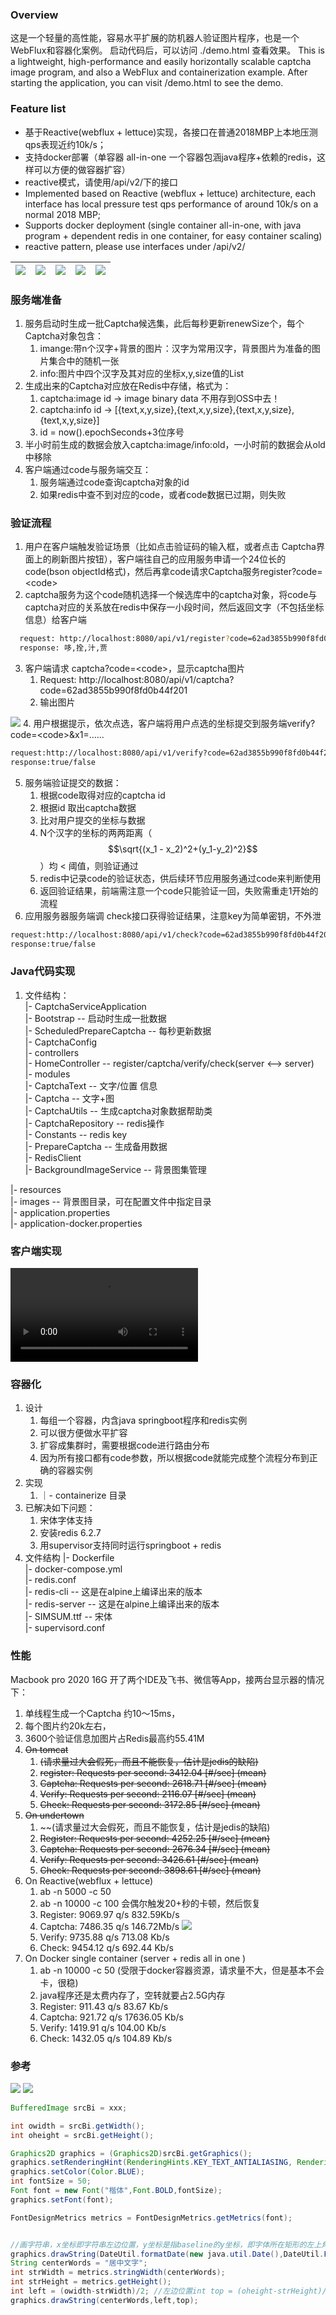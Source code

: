 ### Overview
这是一个轻量的高性能，容易水平扩展的防机器人验证图片程序，也是一个WebFlux和容器化案例。
启动代码后，可以访问 ./demo.html 查看效果。
This is a lightweight, high-performance and easily horizontally scalable captcha image program, and also a WebFlux and containerization example. After starting the application, you can visit /demo.html to see the demo.

### Feature list
* 基于Reactive(webflux + lettuce)实现，各接口在普通2018MBP上本地压测qps表现近约10k/s；
* 支持docker部署（单容器 all-in-one 一个容器包涵java程序+依赖的redis，这样可以方便的做容器扩容）
* reactive模式，请使用/api/v2/下的接口
* Implemented based on Reactive (webflux + lettuce) architecture, each interface has local pressure test qps performance of around 10k/s on a normal 2018 MBP;
* Supports docker deployment (single container all-in-one, with java program + dependent redis in one container, for easy container scaling)
* reactive pattern, please use interfaces under /api/v2/

| ![](./doc/images/demo1.png) | ![](./doc/images/demo2.png) | ![](./doc/images/demo3.png) | ![](./doc/images/demo4.png) | ![](./doc/images/demo5.png) |
|-----------------------------|-----------------------------|-----------------------------|-----------------------------|-----------------------------|

### 服务端准备
1. 服务启动时生成一批Captcha候选集，此后每秒更新renewSize个，每个Captcha对象包含：
   1. imange:带n个汉字+背景的图片：汉字为常用汉字，背景图片为准备的图片集合中的随机一张
   2. info:图片中四个汉字及其对应的坐标x,y,size值的List
2. 生成出来的Captcha对应放在Redis中存储，格式为：
   1. captcha:image <Hash>    id -> image binary data 不用存到OSS中去！
   2. captcha:info <Hash>  id -> [{text,x,y,size},{text,x,y,size},{text,x,y,size},{text,x,y,size}]
   3. id = now().epochSeconds+3位序号
3. 半小时前生成的数据会放入captcha:image/info:old，一小时前的数据会从old中移除
4. 客户端通过code与服务端交互：
   1. 服务端通过code查询captcha对象的id
   2. 如果redis中查不到对应的code，或者code数据已过期，则失败
### 验证流程
1. 用户在客户端触发验证场景（比如点击验证码的输入框，或者点击 Captcha界面上的刷新图片按钮），客户端往自己的应用服务申请一个24位长的code(bson objectId格式)，然后再拿code请求Captcha服务register?code=&lt;code&gt;
2. captcha服务为这个code随机选择一个候选库中的captcha对象，将code与captcha对应的关系放在redis中保存一小段时间，然后返回文字（不包括坐标信息）给客户端
```bash   
  request: http://localhost:8080/api/v1/register?code=62ad3855b990f8fd0b44f201
  response: 哆,拴,汁,贾
 ```
3. 客户端请求 captcha?code=&lt;code&gt;，显示captcha图片
   1. Request: http://localhost:8080/api/v1/captcha?code=62ad3855b990f8fd0b44f201
   2. 输出图片
   
![](./doc/images/demo6.png)
4. 用户根据提示，依次点选，客户端将用户点选的坐标提交到服务端verify?code=&lt;code&gt;&x1=......
```bash
request:http://localhost:8080/api/v1/verify?code=62ad3855b990f8fd0b44f201&x1=123&y1=53&x2=307&y2=72&x3=366&y3=185&x4=184&y4=55
response:true/false
```
5. 服务端验证提交的数据：
   1. 根据code取得对应的captcha id
   2. 根据id 取出captcha数据
   3. 比对用户提交的坐标与数据
   4. N个汉字的坐标的两两距离（ $$\sqrt{(x_1 - x_2)^2+(y_1-y_2)^2}$$ ）均 &lt; 阈值，则验证通过
   5. redis中记录code的验证状态，供后续环节应用服务通过code来判断使用
   6. 返回验证结果，前端需注意一个code只能验证一回，失败需重走1开始的流程
6. 应用服务器服务端调 check接口获得验证结果，注意key为简单密钥，不外泄
```bash
request:http://localhost:8080/api/v1/check?code=62ad3855b990f8fd0b44f201&key=&lt;secret-key&gt;
response:true/false
```
### Java代码实现
1. 文件结构：  
   |- CaptchaServiceApplication   
   |- Bootstrap  -- 启动时生成一批数据  
   |- ScheduledPrepareCaptcha  -- 每秒更新数据  
   |- CaptchaConfig  
   |- controllers  
   |- HomeController -- register/captcha/verify/check(server &lt;--&gt; server)<br/>
   |- modules  
   |- CaptchaText  -- 文字/位置 信息  
   |- Captcha -- 文字+图  
   |- CaptchaUtils  -- 生成captcha对象数据帮助类  
   |- CaptchaRepository  -- redis操作  
   |- Constants  -- redis key  
   |- PrepareCaptcha  -- 生成备用数据  
   |- RedisClient  
   |- BackgroundImageService  -- 背景图集管理  
   
|- resources  
|- images  -- 背景图目录，可在配置文件中指定目录  
|- application.properties  
|- application-docker.properties  
### 客户端实现
![demo.mov](./doc/images/demo.mov)

### 容器化
1. 设计
   1. 每组一个容器，内含java springboot程序和redis实例
   2. 可以很方便做水平扩容
   3. 扩容成集群时，需要根据code进行路由分布
   4. 因为所有接口都有code参数，所以根据code就能完成整个流程分布到正确的容器实例
2. 实现
   1. ｜- containerize 目录
3. 已解决如下问题：
   1. 宋体字体支持
   2. 安装redis 6.2.7
   3. 用supervisor支持同时运行springboot + redis
4. 文件结构
|- Dockerfile  
|- docker-compose.yml  
|- redis.conf  
|- redis-cli  -- 这是在alpine上编译出来的版本  
|- redis-server  -- 这是在alpine上编译出来的版本  
|- SIMSUM.ttf  -- 宋体  
|- supervisord.conf   

### 性能
Macbook pro 2020 16G 开了两个IDE及飞书、微信等App，接两台显示器的情况下：
1. 单线程生成一个Captcha 约10～15ms，
2. 每个图片约20k左右，
3. 3600个验证信息加图片占Redis最高约55.41M
4. ~~On tomcat~~
   1. ~~(请求量过大会假死，而且不能恢复，估计是jedis的缺陷)~~
   2. ~~register: Requests per second:    3412.04 [#/sec] (mean)~~
   3. ~~Captcha: Requests per second:    2618.71 [#/sec] (mean)~~
   4. ~~Verify: Requests per second:    2116.07 [#/sec] (mean)~~
   5. ~~Check: Requests per second:    3172.85 [#/sec] (mean)~~
5. ~~On undertown~~
   1. ~~(请求量过大会假死，而且不能恢复，估计是jedis的缺陷)
   2. ~~Register: Requests per second:    4252.25 [#/sec] (mean)~~
   3. ~~Captcha: Requests per second:    2676.34 [#/sec] (mean)~~
   4. ~~Verify: Requests per second:    3426.61 [#/sec] (mean)~~
   5. ~~Check: Requests per second:    3898.61 [#/sec] (mean)~~
6. On Reactive(webflux + lettuce)
   1. ab -n 5000 -c 50
   2. ab -n 10000 -c 100 会偶尔触发20+秒的卡顿，然后恢复
   3. Register:   9069.97 q/s    832.59Kb/s
   4. Captcha:     7486.35 q/s    146.72Mb/s
   ![](./doc/images/demo7.png)
   5. Verify:     9735.88 q/s    713.08 Kb/s
   6. Check:    9454.12 q/s     692.44 Kb/s
7. On Docker single container (server + redis all in one )
   1. ab -n 10000 -c 50 (受限于docker容器资源，请求量不大，但是基本不会卡，很稳)
   2. java程序还是太费内存了，空转就要占2.5G内存
   3. Register:  911.43  q/s     83.67 Kb/s
   4. Captcha:  921.72 q/s      17636.05 Kb/s
   5. Verify:       1419.91  q/s   104.00 Kb/s
   6. Check:      1432.05 q/s   104.89 Kb/s

### 参考
![](./doc/images/demo8.png)
![](./doc/images/demo9.png)
```java
BufferedImage srcBi = xxx;

int owidth = srcBi.getWidth();
int oheight = srcBi.getHeight();

Graphics2D graphics = (Graphics2D)srcBi.getGraphics();
graphics.setRenderingHint(RenderingHints.KEY_TEXT_ANTIALIASING, RenderingHints.VALUE_TEXT_ANTIALIAS_ON);
graphics.setColor(Color.BLUE);
int fontSize = 50;
Font font = new Font("楷体",Font.BOLD,fontSize);
graphics.setFont(font);

FontDesignMetrics metrics = FontDesignMetrics.getMetrics(font);


//画字符串，x坐标即字符串左边位置，y坐标是指baseline的y坐标，即字体所在矩形的左上角y坐标+ascent
graphics.drawString(DateUtil.formatDate(new java.util.Date(),DateUtil.FULL_TRADITION_PATTERN),10,10+metrics.getAscent()); //基线对齐改为顶边对齐
String centerWords = "居中文字";
int strWidth = metrics.stringWidth(centerWords);
int strHeight = metrics.getHeight();
int left = (owidth-strWidth)/2; //左边位置int top = (oheight-strHeight)/2+metrics.getAscent(); //顶边位置+上升距离（原本字体基线位置对准画布的y坐标导致字体偏上ascent距离，加上ascent后下移刚好顶边吻合）
graphics.drawString(centerWords,left,top);
```
